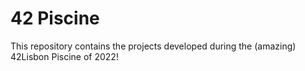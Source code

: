 # 42 Piscine

This repository contains the projects developed during the (amazing) 42Lisbon Piscine of 2022!
